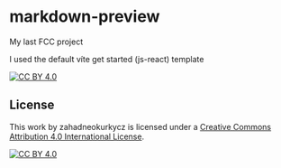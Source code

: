 # markdown-preview
 My last FCC project

I used the default víte get started (js-react) template
 

[![CC BY 4.0][cc-by-shield]][cc-by]

## License
This work by zahadneokurkycz is licensed under a
[Creative Commons Attribution 4.0 International License][cc-by].

[![CC BY 4.0][cc-by-image]][cc-by]

[cc-by]: http://creativecommons.org/licenses/by/4.0/
[cc-by-image]: https://i.creativecommons.org/l/by/4.0/88x31.png
[cc-by-shield]: https://img.shields.io/badge/License-CC%20BY%204.0-lightgrey.svg
